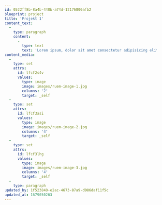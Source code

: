 ```yaml
---
id: 0522ff8b-8a4b-448b-a74d-12176800afb2
blueprint: project
title: 'Projekt 1'
content_text:
  -
    type: paragraph
    content:
      -
        type: text
        text: 'Lorem ipsum, dolor sit amet consectetur adipisicing elit. Reiciendis ad porro sit facere quisquam, nesciunt illum fugit consequuntur culpa placeat. Amet incidunt suscipit blanditiis maxime saepe reiciendis fugit, animi doloremque.'
content_media:
  -
    type: set
    attrs:
      id: lfcf2s4v
      values:
        type: image
        image: images/ruem-image-1.jpg
        columns: '2'
        target: _self
  -
    type: set
    attrs:
      id: lfcf3asi
      values:
        type: image
        image: images/ruem-image-2.jpg
        columns: '4'
        target: _self
  -
    type: set
    attrs:
      id: lfcf3lhg
      values:
        type: image
        image: images/ruem-image-3.jpg
        columns: '4'
        target: _self
  -
    type: paragraph
updated_by: 1f523840-e2ac-4673-87a9-d986daf11f5c
updated_at: 1679050263
---
```

